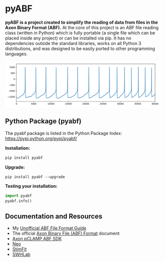 # pyABF
**pyABF is a project created to simplify the reading of data from files in the Axon Binary Format (ABF).** At the core of this project is an ABF file reading class (written in Python) which is fully portable (a single file which can be placed inside any project) or can be installed via pip. It has no dependencies outside the standard libraries, works on all Python 3 distributions, and was designed to be easily ported to other programming languages.

![](/doc/abf-file-format/demo_sweepData.png)

## Python Package (pyabf)
The pyabf package is listed in the Python Package Index: https://pypi.python.org/pypi/pyabf/

**Installation:**
```bash
pip install pyabf
```

**Upgrade:**
```
pip install pyabf --upgrade
```

**Testing your installation:**
```python
import pyabf
pyabf.info()
```

## Documentation and Resources
* My [Unofficial ABF File Format Guide](/doc/abf-file-format)
* The official [Axon Binary File (ABF) Format](https://mdc.custhelp.com/euf/assets/content/ABFHelp.pdf) document
* [Axon pCLAMP ABF SDK](http://mdc.custhelp.com/app/answers/detail/a_id/18881/~/axon%E2%84%A2-pclamp%C2%AE-abf-file-support-pack-download-page)
* [Neo](https://github.com/NeuralEnsemble/python-neo)
* [StimFit](https://github.com/neurodroid/stimfit)
* [SWHLab](https://github.com/swharden/SWHLab)
